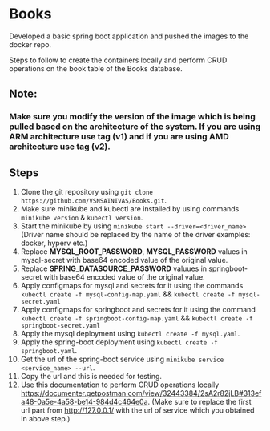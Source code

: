 # Books
Developed a basic spring boot application and pushed the images to the docker repo.

Steps to follow to create the containers locally and perform CRUD operations on the book table of the Books database.

## Note:
### Make sure you modify the version of the image which is being pulled based on the architecture of the system. If you are using ARM architecture use tag (v1) and if you are using AMD architecture use tag (v2).

## Steps
1) Clone the git repository using ```git clone https://github.com/VSNSAINIVAS/Books.git```.
2) Make sure minikube and kubectl are installed by using commands ```minikube version``` & ```kubectl version```.
3) Start the minikube by using ```minikube start --driver=<driver_name>``` (Driver name should be replaced by the name of the driver examples: docker, hyperv etc.)
4) Replace **MYSQL_ROOT_PASSWORD**, **MYSQL_PASSWORD** values in mysql-secret with base64 encoded value of the original value.
5) Replace **SPRING_DATASOURCE_PASSWORD** valuues in springboot-secret with base64 encoded value of the original value.
6) Apply configmaps for mysql and secrets for it using the commands ```kubectl create -f mysql-config-map.yaml``` && ```kubectl create -f mysql-secret.yaml```
7) Apply configmaps for springboot and secrets for it using the command ```kubectl create -f springboot-config-map.yaml``` && ```kubectl create -f springboot-secret.yaml```
8) Apply the mysql deployment using ```kubectl create -f mysql.yaml```.
9) Apply the spring-boot deployment using ```kubectl create -f springboot.yaml```.
10) Get the url of the spring-boot service using ```minikube service <service_name> --url```.
11) Copy the url and this is needed for testing.
12) Use this documentation to perform CRUD operations locally https://documenter.getpostman.com/view/32443384/2sA2r82jLB#313efa48-0a5e-4a58-be14-984d4c464e0a. (Make sure to replace the first url part from http://127.0.0.1/<port number> with the url of service which you obtained in above step.)
